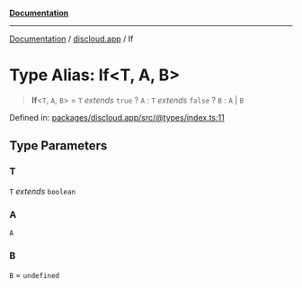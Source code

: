 [**Documentation**](../../README.md)

***

[Documentation](../../packages.md) / [discloud.app](../README.md) / If

# Type Alias: If\<T, A, B\>

> **If**\<`T`, `A`, `B`\> = `T` *extends* `true` ? `A` : `T` *extends* `false` ? `B` : `A` \| `B`

Defined in: [packages/discloud.app/src/@types/index.ts:11](https://github.com/discloud/discloud.app/blob/ff86a7704bdfa4b9011141068419f0a48ab50b8b/packages/discloud.app/src/@types/index.ts#L11)

## Type Parameters

### T

`T` *extends* `boolean`

### A

`A`

### B

`B` = `undefined`

